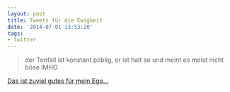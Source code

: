 ```yaml
---
layout: post
title: Tweets für die Ewigkeit
date: '2014-07-01 13:53:20'
tags:
- twitter
---
```


> der Tonfall ist konstant pöblig, er ist halt so und meint es meist nicht böse IMHO

[Das ist zuviel gutes für mein Ego...](https://twitter.com/balaver/status/483294604385869825)